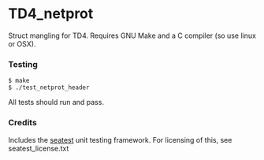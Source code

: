 TD4_netprot
===========

Struct mangling for TD4.
Requires GNU Make and a C compiler (so use linux or OSX).



### Testing
```
$ make
$ ./test_netprot_header
```
All tests should run and pass.

### Credits
Includes the [seatest](https://code.google.com/p/seatest/) unit testing framework. For licensing of this, see seatest_license.txt

